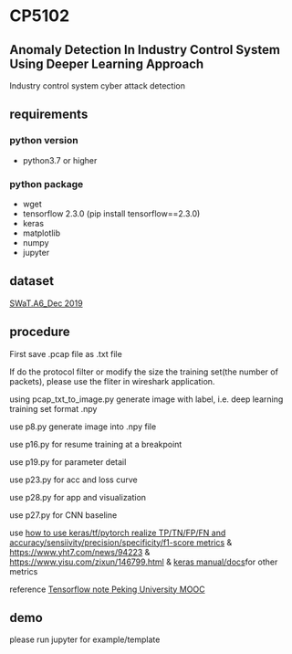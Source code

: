 # CP5102
## Anomaly Detection In Industry Control System Using Deeper Learning Approach
Industry control system cyber attack detection

## requirements
### python version
- python3.7 or higher

### python package
- wget
- tensorflow 2.3.0 (pip install tensorflow==2.3.0)
- keras
- matplotlib
- numpy
- jupyter

## dataset
[SWaT.A6_Dec 2019](https://itrust.sutd.edu.sg/itrust-labs_datasets/dataset_info/)

## procedure
First save .pcap file as .txt file

If do the protocol filter or modify the size the training set(the number of packets), please use the fliter in wireshark application.

using pcap_txt_to_image.py generate image with label, i.e. deep learning training set format .npy

use p8.py generate image into .npy file

use p16.py for resume training at a breakpoint

use p19.py for parameter detail

use p23.py for acc and loss curve

use p28.py for app and visualization

use p27.py for CNN baseline

use [how to use keras/tf/pytorch realize TP/TN/FP/FN and accuracy/sensiivity/precision/specificity/f1-score metrics](https://blog.csdn.net/weixin_43509263/article/details/101638713) & <https://www.yht7.com/news/94223> & <https://www.yisu.com/zixun/146799.html> & [keras manual/docs](https://keras.io/zh/metrics/)for other metrics

reference [Tensorflow note Peking University MOOC](https://github.com/cj0012/AI-Practice-Tensorflow-Notes)

## demo
please run jupyter for example/template
